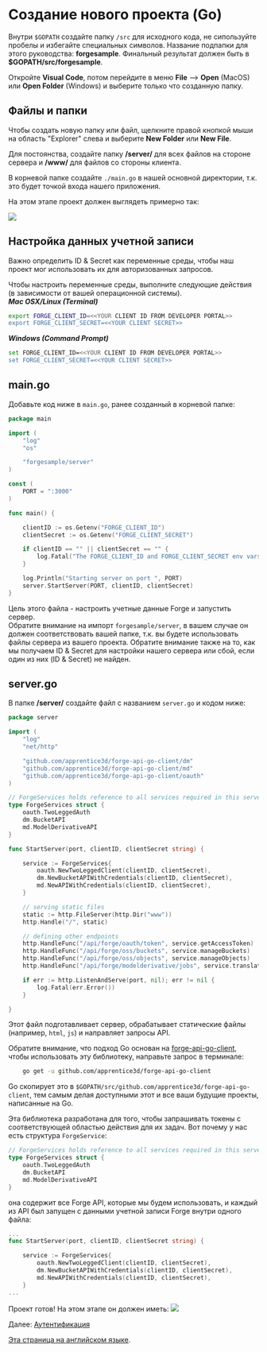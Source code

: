 # Создание нового проекта (Go)

Внутри `$GOPATH` создайте папку `/src` для исходного кода, не сипользуйте пробелы и избегайте специальных символов. Название подпапки для этого руководства: **forgesample**. Финальный результат должен быть в **$GOPATH/src/forgesample**.

Откройте **Visual Code**, потом перейдите в меню **File** --> **Open** (MacOS) или **Open Folder** (Windows) и выберите только что созданную папку.

## Файлы и папки

Чтобы создать новую папку или файл, щелкните правой кнопкой мыши на область "Explorer" слева и выберите **New Folder** или **New File**.

Для постоянства, создайте папку **/server/** для всех файлов на стороне сервера и **/www/** для файлов со стороны клиента. 

В корневой папке создайте `./main.go` в нашей основной директории, т.к. это будет точкой входа нашего приложения. 
	
На этом этапе проект должен выглядеть примерно так:

![](_media/go/vs_code_explorer.png) 


## Настройка данных учетной записи

Важно определить ID & Secret как переменные среды, чтобы наш проект мог использовать их для авторизованных запросов. 

Чтобы настроить переменные среды, выполните следующие действия (в зависимости от вашей операционной системы).    
***Mac OSX/Linux (Terminal)***

```bash
export FORGE_CLIENT_ID=<<YOUR CLIENT ID FROM DEVELOPER PORTAL>>
export FORGE_CLIENT_SECRET=<<YOUR CLIENT SECRET>>
```    

***Windows (Command Prompt)***

```bash
set FORGE_CLIENT_ID=<<YOUR CLIENT ID FROM DEVELOPER PORTAL>>
set FORGE_CLIENT_SECRET=<<YOUR CLIENT SECRET>>
```

## main.go

Добавьте код ниже в `main.go`, ранее созданный в корневой папке:

```go
package main

import (
	"log"
	"os"

	"forgesample/server"
)

const (
	PORT = ":3000"
)

func main() {

	clientID := os.Getenv("FORGE_CLIENT_ID")
	clientSecret := os.Getenv("FORGE_CLIENT_SECRET")

	if clientID == "" || clientSecret == "" {
		log.Fatal("The FORGE_CLIENT_ID and FORGE_CLIENT_SECRET env vars are not set. \nExiting ...")
	}

	log.Println("Starting server on port ", PORT)
	server.StartServer(PORT, clientID, clientSecret)
}
```
Цель этого файла - настроить учетные данные Forge и запустить сервер.   
Обратите внимание на импорт `forgesample/server`, в вашем случае он должен соответствовать вашей папке, т.к. вы будете использовать файлы сервера из вашего проекта.
Обратите внимание также на то, как мы получаем ID & Secret для настройки нашего сервера или сбой, если один из них (ID & Secret) не найден.

## server.go

В папке **/server/** создайте файл с названием `server.go` и кодом ниже:

```go
package server

import (
	"log"
	"net/http"

	"github.com/apprentice3d/forge-api-go-client/dm"
	"github.com/apprentice3d/forge-api-go-client/md"
	"github.com/apprentice3d/forge-api-go-client/oauth"
)

// ForgeServices holds reference to all services required in this server
type ForgeServices struct {
	oauth.TwoLeggedAuth
	dm.BucketAPI
	md.ModelDerivativeAPI
}

func StartServer(port, clientID, clientSecret string) {

	service := ForgeServices{
		oauth.NewTwoLeggedClient(clientID, clientSecret),
		dm.NewBucketAPIWithCredentials(clientID, clientSecret),
		md.NewAPIWithCredentials(clientID, clientSecret),
	}

	// serving static files
	static := http.FileServer(http.Dir("www"))
	http.Handle("/", static)

	// defining other endpoints
	http.HandleFunc("/api/forge/oauth/token", service.getAccessToken)
	http.HandleFunc("/api/forge/oss/buckets", service.manageBuckets)
	http.HandleFunc("/api/forge/oss/objects", service.manageObjects)
	http.HandleFunc("/api/forge/modelderivative/jobs", service.translateObject)

	if err := http.ListenAndServe(port, nil); err != nil {
		log.Fatal(err.Error())
	}

}
```
Этот файл подготавливает сервер, обрабатывает статические файлы (например, `html`, `js`) и направляет запросы API.

Обратите внимание, что подход Go основан на [forge-api-go-client](https://github.com/apprentice3d/forge-api-go-client), чтобы использовать эту библиотеку, направьте запрос в терминале:

```bash
	go get -u github.com/apprentice3d/forge-api-go-client
```

Go скопирует это в `$GOPATH/src/github.com/apprentice3d/forge-api-go-client`, тем самым делая доступными этот и все ваши будущие проекты, написанные на Go.

Эта библиотека разработана для того, чтобы запрашивать токены с соответствующей областью действия для их задач.
Вот почему у нас есть структура `ForgeService`:

```go
// ForgeServices holds reference to all services required in this server
type ForgeServices struct {
	oauth.TwoLeggedAuth
	dm.BucketAPI
	md.ModelDerivativeAPI
}

```
она содержит все Forge API, которые мы будем использовать, и каждый из API был запущен с данными учетной записи Forge внутри одного файла: 

```go
...
func StartServer(port, clientID, clientSecret string) {

	service := ForgeServices{
		oauth.NewTwoLeggedClient(clientID, clientSecret),
		dm.NewBucketAPIWithCredentials(clientID, clientSecret),
		md.NewAPIWithCredentials(clientID, clientSecret),
	}
...
```



Проект готов! На этом этапе он должен иметь:
![](_media/go/vs_code_project.png) 


Далее: [Аутентификация](oauth/2legged/)

[Эта страница на английском языке](https://learnforge.autodesk.io/#/environment/setup/go).
